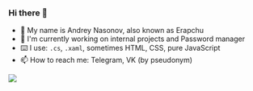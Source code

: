 ### Hi there 👋

- 🧀 My name is Andrey Nasonov, also known as Erapchu
- 🔭 I'm currently working on internal projects and Password manager
- ⌨️ I use: `.cs`, `.xaml`, sometimes HTML, CSS, pure JavaScript
- 📫 How to reach me: Telegram, VK (by pseudonym)

[![](https://github-readme-stats.vercel.app/api?username=Erapchu&show_icons=true&hide_title=true&theme=radical)](https://github.com/Erapchu)

<!--
**Erapchu/Erapchu** is a ✨ _special_ ✨ repository because its `README.md` (this file) appears on your GitHub profile.

Here are some ideas to get you started:

- 🔭 I’m currently working on ...
- 🌱 I’m currently learning ...
- 👯 I’m looking to collaborate on ...
- 🤔 I’m looking for help with ...
- 💬 Ask me about ...
- 📫 How to reach me: ...
- 😄 Pronouns: ...
- ⚡ Fun fact: ...
-->
